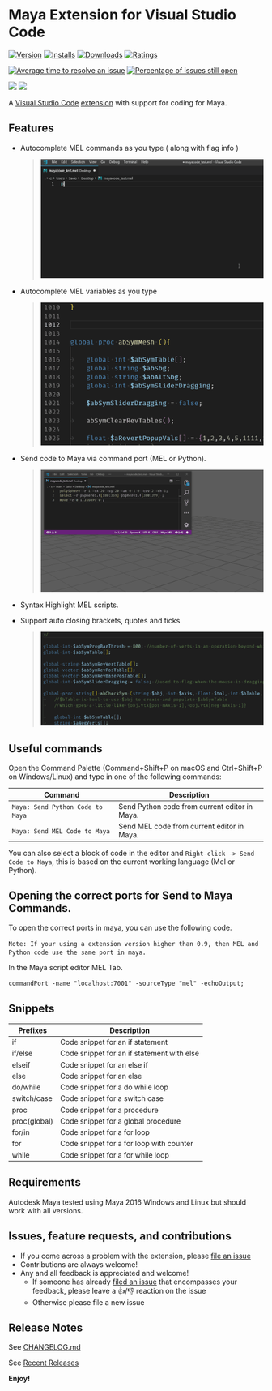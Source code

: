 # Maya Extension for Visual Studio Code

[![Version](https://vsmarketplacebadge.apphb.com/version/saviof.mayacode.svg)](https://marketplace.visualstudio.com/items?itemName=saviof.mayacode)
[![Installs](https://vsmarketplacebadge.apphb.com/installs/saviof.mayacode.svg)](https://marketplace.visualstudio.com/items?itemName=saviof.mayacode)
[![Downloads](https://vsmarketplacebadge.apphb.com/downloads/saviof.mayacode.svg)](https://marketplace.visualstudio.com/items?itemName=saviof.mayacode)
[![Ratings](https://vsmarketplacebadge.apphb.com/rating/saviof.mayacode.svg)](https://marketplace.visualstudio.com/items?itemName=saviof.mayacode)

[![Average time to resolve an issue](https://isitmaintained.com/badge/resolution/artbycrunk/vscode-maya.svg)](https://isitmaintained.com/project/artbycrunk/vscode-maya "Average time to resolve an issue")
[![Percentage of issues still open](https://isitmaintained.com/badge/open/artbycrunk/vscode-maya.svg)](https://isitmaintained.com/project/artbycrunk/vscode-maya "Percentage of issues still open")

[![](https://img.shields.io/badge/TWITTER-%40artbycrunk-blue.svg?logo=twitter&style=flat)](https://twitter.com/artbycrunk)
[![](https://img.shields.io/badge/gitter-join_chat-1dce73.svg?style=flat&logo=gitter-white)](https://gitter.im/vscode-maya/vscode-maya)


A [Visual Studio Code](https://code.visualstudio.com/) [extension](https://marketplace.visualstudio.com/items?itemName=saviof.mayacode) with support for coding for Maya.

## Features

* Autocomplete MEL commands as you type ( along with flag info )

  > ![Autocomplete MEL commands as you type](./images/autocomplete.gif "Autocomplete MEL commands as you type")

* Autocomplete MEL variables as you type

  > ![Autocomplete MEL variables as you type](./images/variables.gif "Autocomplete MEL variables as you type")

* Send code to Maya via command port (MEL or Python).

  > ![Send code to Maya via command port](./images/send_to_maya.gif "Send code to Maya via command port")

* Syntax Highlight MEL scripts.
* Support auto closing brackets, quotes and ticks

  > ![Syntax Highlight MEL scripts](./images/syntax_highlight.gif "Syntax Highlight MEL scripts.")

## Useful commands

Open the Command Palette (Command+Shift+P on macOS and Ctrl+Shift+P on Windows/Linux) and type in one of the following commands:

Command | Description
--- | ---
```Maya: Send Python Code to Maya``` | Send Python code from current editor in Maya.
```Maya: Send MEL Code to Maya``` | Send MEL code from current editor in Maya.

You can also select a block of code in the editor 
and ```Right-click -> Send Code to Maya```, this is based on the current working language (Mel or Python).


## Opening the correct ports for Send to Maya Commands.

To open the correct ports in maya, you can use the following code.

`Note: If your using a extension version higher than 0.9, then MEL and Python code use the same port in maya.`

In the Maya script editor MEL Tab.
```
commandPort -name "localhost:7001" -sourceType "mel" -echoOutput;
```

## Snippets

|Prefixes|Description|
|--------|-----------|
|if|Code snippet for an if statement|
|if/else|Code snippet for an if statement with else|
|elseif|Code snippet for an else if|
|else|Code snippet for an else|
|do/while|Code snippet for a do while loop|
|switch/case|Code snippet for a switch case|
|proc|Code snippet for a procedure|
|proc(global)|Code snippet for a global procedure|
|for/in|Code snippet for a for loop|
|for|Code snippet for a for loop with counter|
|while|Code snippet for a for while loop|

## Requirements

Autodesk Maya tested using Maya 2016 Windows and Linux but should work with all versions.

## Issues, feature requests, and contributions

* If you come across a problem with the extension, please [file an issue](https://github.com/artbycrunk/vscode-maya/issues)
* Contributions are always welcome!
* Any and all feedback is appreciated and welcome!
  - If someone has already [filed an issue](https://github.com/artbycrunk/vscode-maya/issues) that encompasses your feedback, please leave a 👍/👎 reaction on the issue
  - Otherwise please file a new issue

## Release Notes

See [CHANGELOG.md](./CHANGELOG.md)

See [Recent Releases](https://github.com/artbycrunk/vscode-maya/releases)

**Enjoy!**
